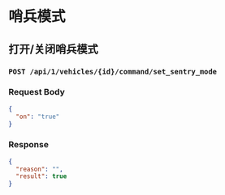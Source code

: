# 哨兵模式
## 打开/关闭哨兵模式
### `POST /api/1/vehicles/{id}/command/set_sentry_mode`
### Request Body
```json
{
  "on": "true"
}
```
### Response
```json
{
  "reason": "",
  "result": true
}
```